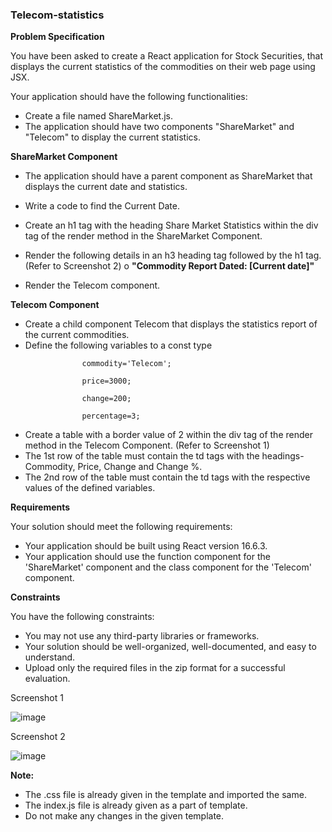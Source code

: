 ### Telecom-statistics



**Problem Specification**

You have been asked to create a React application for Stock Securities, that displays the current statistics of the commodities on their web page using JSX.

Your application should have the following functionalities:

- Create a file named ShareMarket.js.
- The application should have two components "ShareMarket" and "Telecom" to display the current statistics.


**ShareMarket Component**

-  The application should have a parent component as ShareMarket that displays the current date and statistics.
-  Write a code to find the Current Date.
-  Create an h1 tag with the heading Share Market Statistics within the div tag of the render method in the ShareMarket Component.
-  Render the following details in an h3 heading tag followed by the h1 tag. (Refer to Screenshot 2)
                 o     **"Commodity Report Dated: [Current date]"**

- Render the Telecom component.

**Telecom Component**

-   Create a child component Telecom that displays the statistics report of the current commodities.
-   Define the following variables to a const type
```  
                commodity='Telecom';

                price=3000;

                change=200;

                percentage=3;   
```
-   Create a table with a border value of 2 within the div tag of the render method in the Telecom Component. (Refer to Screenshot 1)
-   The 1st  row of the table must contain the td tags with the headings- Commodity, Price, Change and Change %.
-   The 2nd row of the table must contain the td tags with the respective values of the defined variables.


**Requirements**

Your solution should meet the following requirements: 

-  Your application should be built using React version 16.6.3.
-  Your application should use the function component for the 'ShareMarket' component and the class component for the 'Telecom' component.

**Constraints**

You have the following constraints:

-   You may not use any third-party libraries or frameworks.
-   Your solution should be well-organized, well-documented, and easy to understand.
-   Upload only the required files in the zip format for a successful evaluation.

Screenshot 1

![image](https://github.com/abhisheks008/Cognizant-Java-FSE-Hands-ons-2023/assets/68724349/6af57637-107e-4784-bcf8-038ca11af919)


Screenshot 2

![image](https://github.com/abhisheks008/Cognizant-Java-FSE-Hands-ons-2023/assets/68724349/0b842afa-8fe2-4d48-bcfc-b59ccbb1edb5)


**Note:**

- The .css  file is already given in the template and imported the same.
- The index.js file is already given as a part of template.
- Do not make any changes in the given template.
